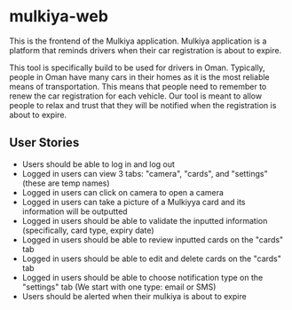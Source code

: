 # mulkiya-web

This is the frontend of the Mulkiya application. Mulkiya application is a platform that reminds drivers when their car registration is about to expire. 

This tool is specifically build to be used for drivers in Oman. Typically, people in Oman have many cars in their homes as it is the most reliable means of transportation. This means that people need to remember to renew the car registration for each vehicle. Our tool is meant to allow people to relax and trust that they will be notified when the registration is about to expire.

## User Stories

- Users should be able to log in and log out
- Logged in users can view 3 tabs: "camera", "cards", and "settings" (these are temp names)
- Logged in users can click on camera to open a camera
- Logged in users can take a picture of a Mulkiyya card and its information will be outputted 
- Logged in users should be able to validate the inputted information (specifically, card type, expiry date)
- Logged in users should be able to review inputted cards on the "cards" tab
- Logged in users should be able to edit and delete cards on the "cards" tab
- Logged in users should be able to choose notification type on the "settings" tab (We start with one type: email or SMS)
- Users should be alerted when their mulkiya is about to expire